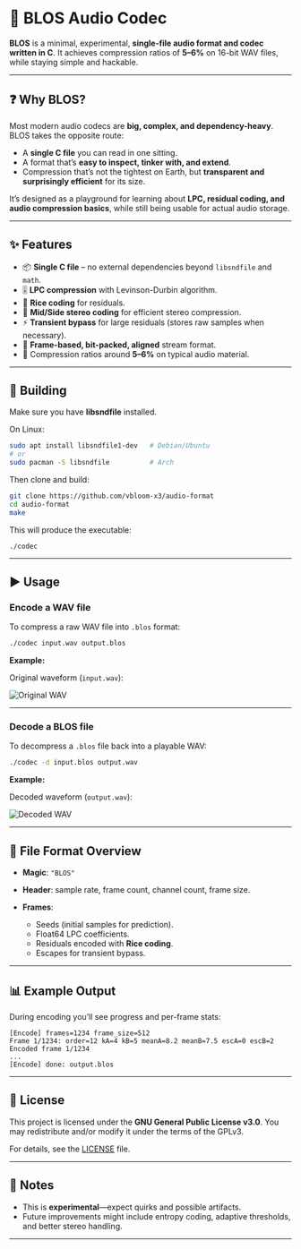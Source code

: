 # 🎵 BLOS Audio Codec

**BLOS** is a minimal, experimental, **single-file audio format and codec written in C**.
It achieves compression ratios of **5–6%** on 16-bit WAV files, while staying simple and hackable.

---

## ❓ Why BLOS?

Most modern audio codecs are **big, complex, and dependency-heavy**. BLOS takes the opposite route:

* A **single C file** you can read in one sitting.
* A format that’s **easy to inspect, tinker with, and extend**.
* Compression that’s not the tightest on Earth, but **transparent and surprisingly efficient** for its size.

It’s designed as a playground for learning about **LPC, residual coding, and audio compression basics**, while still being usable for actual audio storage.

---

## ✨ Features

* 📦 **Single C file** – no external dependencies beyond `libsndfile` and `math`.
* 🎚️ **LPC compression** with Levinson-Durbin algorithm.
* 🚀 **Rice coding** for residuals.
* 🎵 **Mid/Side stereo coding** for efficient stereo compression.
* ⚡ **Transient bypass** for large residuals (stores raw samples when necessary).
* 🧩 **Frame-based, bit-packed, aligned** stream format.
* 💾 Compression ratios around **5–6%** on typical audio material.

---

## 🔧 Building

Make sure you have **libsndfile** installed.

On Linux:

```bash
sudo apt install libsndfile1-dev   # Debian/Ubuntu
# or
sudo pacman -S libsndfile          # Arch
```

Then clone and build:

```bash
git clone https://github.com/vbloom-x3/audio-format
cd audio-format
make
```

This will produce the executable:

```
./codec
```

---

## ▶️ Usage

### Encode a WAV file

To compress a raw WAV file into `.blos` format:

```bash
./codec input.wav output.blos
```

**Example:**

Original waveform (`input.wav`):

![Original WAV](assets/encode.png)

---

### Decode a BLOS file

To decompress a `.blos` file back into a playable WAV:

```bash
./codec -d input.blos output.wav
```

**Example:**

Decoded waveform (`output.wav`):

![Decoded WAV](assets/decode.png)

---

## 📂 File Format Overview

* **Magic**: `"BLOS"`
* **Header**: sample rate, frame count, channel count, frame size.
* **Frames**:

  * Seeds (initial samples for prediction).
  * Float64 LPC coefficients.
  * Residuals encoded with **Rice coding**.
  * Escapes for transient bypass.

---

## 📊 Example Output

During encoding you’ll see progress and per-frame stats:

```
[Encode] frames=1234 frame_size=512
Frame 1/1234: order=12 kA=4 kB=5 meanA=8.2 meanB=7.5 escA=0 escB=2
Encoded frame 1/1234
...
[Encode] done: output.blos
```

---

## 📜 License

This project is licensed under the **GNU General Public License v3.0**.
You may redistribute and/or modify it under the terms of the GPLv3.

For details, see the [LICENSE](LICENSE) file.

---

## 🌱 Notes

* This is **experimental**—expect quirks and possible artifacts.
* Future improvements might include entropy coding, adaptive thresholds, and better stereo handling.

---
